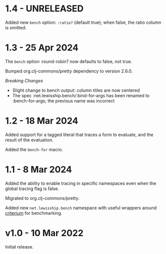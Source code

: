 # 1.4 - UNRELEASED

Added new `bench` option: `:ratio?` (default true); when false, the ratio column is omitted.

# 1.3 - 25 Apr 2024

The `bench` option :round-robin? now defaults to false, not true.

Bumped org.clj-commons/pretty dependency to version 2.6.0.

*Breaking Changes*

- Slight change to bench output: column titles are now centered
- The spec :net.lewisship.bench/:bind-for-args has been renamed to :bench-for-args; the previous name was incorrect

# 1.2 - 18 Mar 2024

Added support for a tagged literal that traces a form to evaluate, and the result of the evaluation.

Added the `bench-for` macro.

# 1.1 - 8 Mar 2024

Added the ability to enable tracing in specific namespaces even when the global tracing flag
is false.

Migrated to org.clj-commons/pretty.

Added new `net.lewisship.bench` namespace with useful wrappers around 
[criterium](https://github.com/hugoduncan/criterium) for benchmarking.

# v1.0 - 10 Mar 2022

Initial release.

